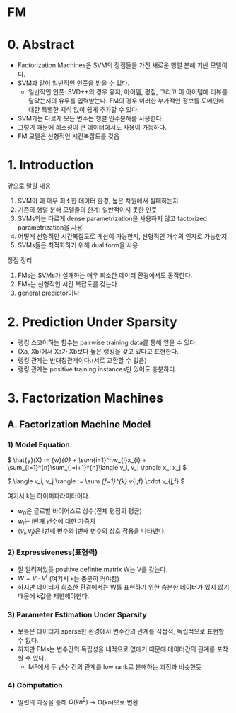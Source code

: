 # FM
# 0. Abstract

- Factorization Machines은 SVM의 장점들을 가진 새로운 행렬 분해 기반 모델이다.
- SVM과 같이 일반적인 인풋을 받을 수 있다.
    - 일반적인 인풋: SVD++의 경우 유저, 아이템, 평점, 그리고 이 아이템에 리뷰를 달았는지의 유무를 입력받는다. FM의 경우 이러한 부가적인 정보를 도메인에 대한 특별한 지식 없이 쉽게 추가할 수 있다.
- SVM과는 다르게 모든 변수는 행렬 인수분해를 사용한다.
- 그렇기 때문에 희소성이 큰 데이터에서도 사용이 가능하다.
- FM 모델은 선형적인 시간복잡도를 갖음

# 1. Introduction

앞으로 말할 내용

1. SVM이 왜 매우 희소한 데이터 환경, 높은 차원에서 실패하는지
2. 기존의 행렬 분해 모델들의 한계: 일반적이지 못한 인풋
3. SVMs와는 다르게 dense parametrization을 사용하지 않고 factorized parametrization을 사용
4. 어떻게 선형적인 시간복잡도로 계산이 가능한지, 선형적인 개수의 인자로 가능한지.
5. SVMs들은 최적화하기 위해 dual form을 사용

장점 정리

1. FMs는 SVMs가 실패하는 매우 희소한 데이터 환경에서도 동작한다.
2. FMs는 선형적인 시간 복잡도를 갖는다.
3. general predictor이다

# 2. Prediction Under Sparsity

- 랭킹 스코어하는 함수는 pairwise training data를 통해 얻을 수 있다.
- (Xa, Xb)에서 Xa가 Xb보다 높은 랭킹을 갖고 있다고 표현한다.
- 랭킹 관계는 반대칭관계이다.(서로 교환할 수 없음)
- 랭킹 관계는 positive training instances만 있어도 충분하다.

# 3. Factorization Machines

## A. Factorization Machine Model

### 1) Model Equation:

$
\hat{y}(X) := {w}_{0} + \sum_{i=1}^nw_{i}x_{i} + \sum_{i=1}^{n}\sum_{j=i+1}^{n}\langle v_i, v_j \rangle x_i x_j
$

$
\langle v_i, v_j \rangle := \sum _{f=1}^{k} v_{i,f} \cdot v_{j,f}
$

여기서 k는 하이퍼파라미터이다.

- $w_0$은 글로벌 바이어스로 상수(전체 평점의 평균)
- $w_i$는 i번째 변수에 대한 가중치
- $\langle v_i, v_j \rangle$은 i번째 변수와 j번째 변수의 상호 작용을 나타낸다.

### 2) Expressiveness(표현력)

- 잘 알려져있듯 positive definite matrix W는 V를 갖는다.
- $W = V \cdot V^t$ (여기서 k는 충분히 커야함)
- 하지만 데이터가 희소한 환경에서는 W를 표현하기 위한 충분한 데이터가 있지 않기 때문에 k값을 제한해야한다.

### 3) Parameter Estimation Under Sparsity

- 보틍은 데이터가 sparse한 환경에서 변수간의 관계를 직접적, 독립적으로 표현할 수 없다.
- 하지만 FMs는 변수간의 독립성을 내적으로 없애기 때문에 데이터간의 관계를 포착할 수 있다.
    - MF에서 두 변수 간의 관계를 low rank로 분해하는 과정과 비슷한듯

### 4) Computation

- 일련의 과정을 통해 $O(kn^2)$ → O(kn)으로 변환